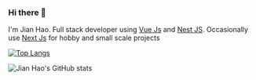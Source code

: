 ### Hi there 👋

I'm Jian Hao. Full stack developer using [Vue Js](https://vuejs.org/) and [Nest JS](https://nestjs.com/).
Occasionally use [Next Js](https://nextjs.org/) for hobby and small scale projects

[![Top Langs](https://github-readme-stats.vercel.app/api/top-langs/?username=vernonht&layout=compact&theme=github_dark)](https://github.com/anuraghazra/github-readme-stats)

![Jian Hao's GitHub stats](https://github-readme-stats.vercel.app/api?username=vernonht&count_private=true&show_icons=true&theme=github_dark)
<!--
**vernonht/vernonht** is a ✨ _special_ ✨ repository because its `README.md` (this file) appears on your GitHub profile.

Here are some ideas to get you started:

- 🔭 I’m currently working on ...
- 🌱 I’m currently learning ...
- 👯 I’m looking to collaborate on ...
- 🤔 I’m looking for help with ...
- 💬 Ask me about ...
- 📫 How to reach me: ...
- 😄 Pronouns: ...
- ⚡ Fun fact: ...
-->
